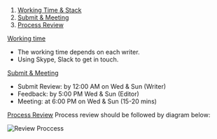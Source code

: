 
1. [Working Time & Stack](https://github.com/kevinvn1709/traveliper.com#working-time)
2. [Submit & Meeting](https://github.com/kevinvn1709/traveliper.com#submit-meeting)
3. [Process Review](#process-preview) 


[Working time](#working-time) 
- The working time depends on each writer.
- Using Skype, Slack to get in touch.

[Submit & Meeting](#submit-meeting)
- Submit Review: by 12:00 AM on Wed & Sun (Writer)
- Feedback: by 5:00 PM Wed & Sun (Editor)
- Meeting: at 6:00 PM on Wed & Sun (15-20 mins)

[Process Review](#process-preview) 
Process review should be followed by diagram below:

![Review Proccess](https://d1ro8r1rbfn3jf.cloudfront.net/ms_60944/IqlVvXP4a5cFZsQm2b6DxPc3VX0WWg/Monosnap%2B2016-10-30%2B22-44-21.png?Expires=1477928783&Signature=Hqfom7TSBVOEYXgDBnPmIItq9d2wR5wkEe4CMVp5CdpF2KfTlvdAJFTsl7BVv055qu-mCX55Obf8igclN1BvPF5NPBjbY10dv1~R4PwKyNnIurtcWldhm1whLG9-TQLbgw9OLuKBMgNvk8ITCPDPlmitNqK-1i3rPth8JDOdpPZt9qbTACmdTstaXqsptu-n2QsUD~MGXMKEBJ6OxemKP8mSXMkW5fw4RHJUH-L4TegHFIEl21u1cWYFBTAOGwNmUbyzVj9KBjzMrpi2aBrURVuiYaqeQLH8-2dO2XHUCPiOYnbMaSXsZp5DKDMyyNWijgjnrjJU0Udb5So5HS3Z3w__&Key-Pair-Id=APKAJHEJJBIZWFB73RSA)
